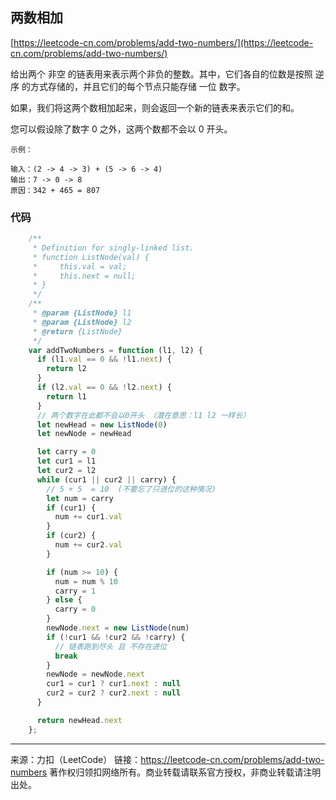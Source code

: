 ## 两数相加

[https://leetcode-cn.com/problems/add-two-numbers/](https://leetcode-cn.com/problems/add-two-numbers/)


给出两个 非空 的链表用来表示两个非负的整数。其中，它们各自的位数是按照 逆序 的方式存储的，并且它们的每个节点只能存储 一位 数字。

如果，我们将这两个数相加起来，则会返回一个新的链表来表示它们的和。

您可以假设除了数字 0 之外，这两个数都不会以 0 开头。

```
示例：

输入：(2 -> 4 -> 3) + (5 -> 6 -> 4)
输出：7 -> 0 -> 8
原因：342 + 465 = 807
```





### 代码



```javascript
    /**
     * Definition for singly-linked list.
     * function ListNode(val) {
     *     this.val = val;
     *     this.next = null;
     * }
     */
    /**
     * @param {ListNode} l1
     * @param {ListNode} l2
     * @return {ListNode}
     */
    var addTwoNumbers = function (l1, l2) {
      if (l1.val == 0 && !l1.next) {
        return l2
      }
      if (l2.val == 0 && !l2.next) {
        return l1
      }
      // 两个数字在此都不会以0开头 （潜在意思：l1 l2 一样长）
      let newHead = new ListNode(0)
      let newNode = newHead

      let carry = 0
      let cur1 = l1
      let cur2 = l2
      while (cur1 || cur2 || carry) {
        // 5 + 5  = 10  (不要忘了只进位的这种情况)
        let num = carry
        if (cur1) {
          num += cur1.val
        }
        if (cur2) {
          num += cur2.val
        }

        if (num >= 10) {
          num = num % 10
          carry = 1
        } else {
          carry = 0
        }
        newNode.next = new ListNode(num)
        if (!cur1 && !cur2 && !carry) {
          // 链表跑到尽头 且 不存在进位
          break
        }
        newNode = newNode.next
        cur1 = cur1 ? cur1.next : null 
        cur2 = cur2 ? cur2.next : null
      }

      return newHead.next
    };
```


----

来源：力扣（LeetCode）
链接：https://leetcode-cn.com/problems/add-two-numbers
著作权归领扣网络所有。商业转载请联系官方授权，非商业转载请注明出处。

